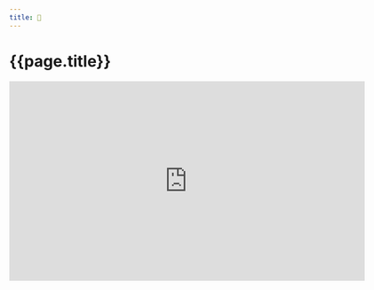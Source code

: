 ```yaml
---
title: 🤣
---
```


# {{page.title}}

<div style="position:relative;text-align:center">
  <iframe width="640" height="360" src="https://www.youtube.com/embed/dQw4w9WgXcQ" frameborder="0" allowfullscreen>
  </iframe>
</div>





